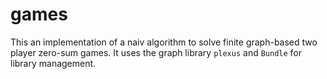 games
=====

This an implementation of a naiv algorithm to solve finite graph-based two player 
zero-sum games. It uses the graph library `plexus` and `Bundle` for library management.
